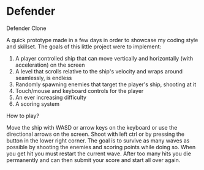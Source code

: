 # Defender
Defender Clone

A quick prototype made in a few days in order to showcase my coding style and skillset.
The goals of this little project were to implement:

1) A player controlled ship that can move vertically and horizontally (with acceleration) on the screen
2) A level that scrolls relative to the ship's velocity and wraps around seamlessly, is endless
3) Randomly spawning enemies that target the player's ship, shooting at it
4) Touch/mouse and keyboard controls for the player
5) An ever increasing difficulty
6) A scoring system

How to play?

Move the ship with WASD or arrow keys on the keyboard or use the directional arrows on the screen.
Shoot with left ctrl or by pressing the button in the lower right corner.
The goal is to survive as many waves as possible by shooting the enemies and scoring points while doing so.
When you get hit you must restart the current wave.
After too many hits you die permanently and can then submit your score and start all over again.
